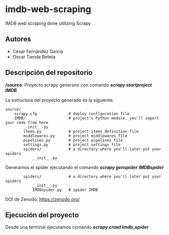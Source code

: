 # imdb-web-scraping
IMDB web scraping done utilizing Scrapy
## Autores
- César Fernández García
- Oscar Tienda Beteta
## Descripción del repositorio
**/source**: Proyecto scrapy generano con comando ***scrapy startproject IMDB***.

La estructura del proyecto generado es la siguiente:

    source/
        scrapy.cfg              # deploy configuration file
        IMDB/                   # project's Python module, you'll import your code from here
            __init__.py
            items.py            # project items definition file
            middlewares.py      # project middlewares file
            pipelines.py        # project pipelines file
            settings.py         # project settings file
            spiders/            # a directory where you'll later put your spiders
                __init__.py

Generamos el spider ejecutando el comando ***scrapy genspider IMDBspider***

            spiders/            # a directory where you'll later put your spiders
                __init__.py
                IMDBspider.py   # spider IMDB

DOI de Zenodo: https://zenodo.org/

## Ejecución del proyecto

Desde una terminal ejecutamos comando ***scrapy crawl imdb_spider***
